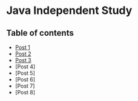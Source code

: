 # Java Independent Study

## Table of contents

+ [Post 1](blog/blog1.md)
+ [Post 2](blog/blog2.md)
+ [Post 3](blog/blog3.md)
+ [Post 4] 
+ [Post 5] 
+ [Post 6] 
+ [Post 7] 
+ [Post 8]